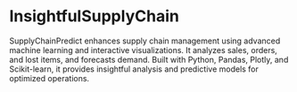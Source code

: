 # InsightfulSupplyChain
SupplyChainPredict enhances supply chain management using advanced machine learning and interactive visualizations. It analyzes sales, orders, and lost items, and forecasts demand. Built with Python, Pandas, Plotly, and Scikit-learn, it provides insightful analysis and predictive models for optimized operations.
